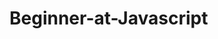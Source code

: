 # Beginner-at-Javascript
<!DOCTYPE html>
<html>
	<head>
		<title>Exercício proposto</title>
		<meta chatset="UTF-8">
	</head>
	<body>
		<script>
			var n1 = parseInt(prompt("Digite um número para o jogador 1:"));
			var n2 = parseInt(prompt("Digite um número para o jogador 2:"));
			var sorteio = parseInt(Math.random()*2);
			alert("Número sorteado é: " + sorteio);

			if((sorteio === 0 && n1 < n2) || (sorteio === 1 && n1 > n2)){
				alert("Jogador número 1 ganhou.");
			}
			else
			{
				alert("Jogador número 2 ganhou.");
			}
		
		</script>
	</body>
</html>
